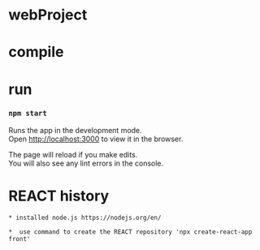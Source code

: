 # webProject

# compile

# run

### `npm start`

Runs the app in the development mode.\
Open [http://localhost:3000](http://localhost:3000) to view it in the browser.

The page will reload if you make edits.\
You will also see any lint errors in the console.

# REACT history
    * installed node.js https://nodejs.org/en/

    *  use command to create the REACT repository 'npx create-react-app front'